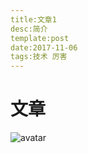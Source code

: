 ```yaml
---
title:文章1
desc:简介
template:post
date:2017-11-06
tags:技术 厉害
---
```


# 文章

![avatar]({{assets}}/banner.jpg)